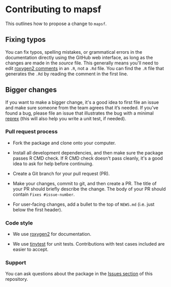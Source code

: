 # Contributing to mapsf

This outlines how to propose a change to `mapsf`.

## Fixing typos

You can fix typos, spelling mistakes, or grammatical errors in the documentation directly using the GitHub web interface, as long as the changes are made in the _source_ file.
This generally means you'll need to edit [roxygen2 comments](https://roxygen2.r-lib.org/articles/roxygen2.html) in an `.R`, not a `.Rd` file.
You can find the `.R` file that generates the `.Rd` by reading the comment in the first line.

## Bigger changes

If you want to make a bigger change, it's a good idea to first file an issue and make sure someone from the team agrees that it’s needed.
If you’ve found a bug, please file an issue that illustrates the bug with a minimal
[reprex](https://www.tidyverse.org/help/#reprex) (this will also help you write a unit test, if needed).

### Pull request process

*   Fork the package and clone onto your computer.

*   Install all development dependencies, and then make sure the package passes R CMD check.
    If R CMD check doesn't pass cleanly, it's a good idea to ask for help before continuing.
*   Create a Git branch for your pull request (PR).

*   Make your changes, commit to git, and then create a PR.
    The title of your PR should briefly describe the change.
    The body of your PR should contain `Fixes #issue-number`.

*  For user-facing changes, add a bullet to the top of `NEWS.md` (i.e. just below the first header).

### Code style

*  We use [roxygen2](https://cran.r-project.org/package=roxygen2) for documentation.

*  We use [tinytest](https://cran.r-project.org/package=tinytest) for unit tests.
   Contributions with test cases included are easier to accept.

### Support

You can ask questions about the package in the [Issues section](https://github.com/riatelab/mapsf/issues) of this repository.

